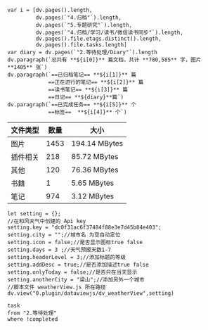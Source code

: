 ```dataviewjs
var i = [dv.pages().length,
		 dv.pages(`"4.归档"`).length,
		 dv.pages(`"5.专题研究"`).length,
		 dv.pages(`"4.归档/学习/读书/微信读书同步"`).length,
		 dv.pages().file.etags.distinct().length,
		 dv.pages().file.tasks.length]
var diary = dv.pages(`"2.等待处理/Diary"`).length
dv.paragraph(`总共有 **${i[0]}** 篇文档，共计 **780,585** 字，图片 **1405** 张`)
dv.paragraph(`==已归档笔记== **${i[1]}** 篇
			 ==正在进行的笔记== **${i[2]}** 篇
			 ==读书笔记== **${i[3]}** 篇
			 ==日记== **${diary}**篇`)
dv.paragraph(`==已完成任务== **${i[5]}** 个
			 ==标签==  **${i[4]}** 个`)
```

| 文件类型 | 数量 | 大小 |
|----------|-------|------|
| 图片 | 1453 | 194.14 MBytes |
| 插件相关 | 218 | 85.72 MBytes |
| 其他 | 120 | 76.36 MBytes |
| 书籍 | 1 | 5.65 MBytes |
| 笔记 | 974 | 3.12 MBytes |


```dataviewjs
let setting = {};
//在和风天气中创建的 Api key
setting.key = "dc0f31ac6f37484f88e3e7d45b84e403";
setting.city = "";//城市名 为空自动定位
setting.icon = false;//是否显示图标true false
setting.days = 3 ;//天气预报天数1-7
setting.headerLevel = 3;//添加标题的等级
setting.addDesc = true;//是否添加描述true false
setting.onlyToday = false;//是否只在当天显示
setting.anotherCity = "梁山";//添加另外一个城市
//脚本文件 weatherView.js 所在路径
dv.view("0.plugin/dataviewjs/dv_weatherView",setting)
```


```dataview
task 
from "2.等待处理"
where !completed
```

